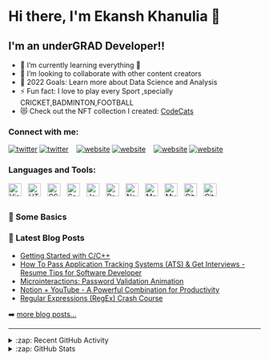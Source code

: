 # Hi there, I'm Ekansh Khanulia 👋 




## I'm an underGRAD Developer!!


- 🌱 I’m currently learning everything 🤣
- 👯 I’m looking to collaborate with other content creators
- 🥅 2022 Goals: Learn more about Data Science and Analysis
- ⚡ Fun fact: I love to  play  every Sport ,specially CRICKET,BADMINTON,FOOTBALL
- 😻 Check out the NFT collection I created: [CodeCats](https://opensea.io/account?tab=collected)

### Connect with me:



[![twitter](./img/twitter-light.svg)](https://twitter.com/EkanshKhanulia#gh-light-mode-only)
[![twitter](./img/twitter-dark.svg)](https://twitter.com/EkanshKhanulia#gh-dark-mode-only)
&nbsp;&nbsp;
[![website](./img/linkedin-light.svg)](https://www.linkedin.com/in/ekansh-khanulia-716813193/#gh-light-mode-only)
[![website](./img/linkedin-dark.svg)](https://www.linkedin.com/in/ekansh-khanulia-716813193/#gh-dark-mode-only)
&nbsp;&nbsp;
[![website](./img/instagram-light.svg)](https://www.instagram.com/1ansh_18/r#gh-dark-mode-only)
[![website](./img/instagram-dark.svg)](https://www.instagram.com/1ansh_18/r#gh-dark-mode-only)

### Languages and Tools:

[<img align="left" alt="Visual Studio Code" width="26px" src="https://cdn.jsdelivr.net/gh/devicons/devicon/icons/vscode/vscode-original.svg" style="padding-right:10px;" />][vsCode]
[<img align="left" alt="HTML5" width="26px" src="https://cdn.jsdelivr.net/gh/devicons/devicon/icons/html5/html5-original.svg" style="padding-right:10px;" />][Html5]
[<img align="left" alt="CSS3" width="26px" src="https://cdn.jsdelivr.net/gh/devicons/devicon/icons/css3/css3-original.svg" style="padding-right:10px;" />][cssplaylist]
[<img align="left" alt="Sass" width="26px" src="https://cdn.jsdelivr.net/gh/devicons/devicon/icons/sass/sass-original.svg" style="padding-right:10px;" />][sass]
[<img align="left" alt="JavaScript" width="26px" src="https://cdn.jsdelivr.net/gh/devicons/devicon/icons/javascript/javascript-original.svg" style="padding-right:10px;" />][jsplaylist]
[<img align="left" alt="React" width="26px" src="https://cdn.jsdelivr.net/gh/devicons/devicon/icons/react/react-original.svg" style="padding-right:10px;" />][reactplaylist]
[<img align="left" alt="Node.js" width="26px" src="https://cdn.jsdelivr.net/gh/devicons/devicon/icons/nodejs/nodejs-original.svg" style="padding-right:10px;" />][nodejs]
[<img align="left" alt="MongoDB" width="26px" src="https://cdn.jsdelivr.net/gh/devicons/devicon/icons/mongodb/mongodb-original.svg" style="padding-right:10px;" />][Mongodb]
[<img align="left" alt="MySQL" width="26px" src="https://cdn.jsdelivr.net/gh/devicons/devicon/icons/mysql/mysql-original.svg" style="padding-right:10px;" />][MySql]
[<img align="left" alt="Git" width="26px" src="https://cdn.jsdelivr.net/gh/devicons/devicon/icons/git/git-original.svg" style="padding-right:10px;" />][git]
[<img align="left" alt="GitHub" width="26px" src="https://user-images.githubusercontent.com/3369400/139447912-e0f43f33-6d9f-45f8-be46-2df5bbc91289.png" style="padding-right:10px;" />][github]


<br />
<br />

### 📕 Some Basics
<!-- YOUTUBE:START -->
<!-- YOUTUBE:END -->

### 📕 Latest Blog Posts
<!-- YOUTUBE:START -->
<!-- YOUTUBE:END -->



- [Getting Started with C/C++ ](https://dev.to/codestackr/getting-started-with-mongodb-mongoose-2h6a)
- [How To Pass Application Tracking Systems &lpar;ATS&rpar; &amp; Get Interviews - Resume Tips for Software Developer](https://dev.to/codestackr/how-to-pass-application-tracking-systems-ats-get-interviews-resume-tips-for-software-developer-4bmo)
- [Microinteractions: Password Validation Animation](https://dev.to/codestackr/microinteractions-password-validation-animation-5629)
- [Notion + YouTube - A Powerful Combination for Productivity](https://dev.to/codestackr/notion-youtube-a-powerful-combination-for-productivity-1def)
- [Regular Expressions &lpar;RegEx&rpar; Crash Course](https://dev.to/codestackr/regular-expressions-regex-crash-course-248n)
<!-- BLOG-POST-LIST:END -->

➡️ [more blog posts...](https://codestackr.com)

---

<details>
  <summary>:zap: Recent GitHub Activity</summary>
  
<!--START_SECTION:activity-->
1. ❌ Closed PR [#11](https://github.com/codeSTACKr/nft-landing-page/pull/11) in [codeSTACKr/nft-landing-page](https://github.com/codeSTACKr/nft-landing-page)
2. ❌ Closed PR [#21](https://github.com/codeSTACKr/nft-landing-page/pull/21) in [codeSTACKr/nft-landing-page](https://github.com/codeSTACKr/nft-landing-page)
3. ❌ Closed PR [#16](https://github.com/codeSTACKr/nft-landing-page/pull/16) in [codeSTACKr/nft-landing-page](https://github.com/codeSTACKr/nft-landing-page)
4. ❌ Closed PR [#14](https://github.com/codeSTACKr/nft-landing-page/pull/14) in [codeSTACKr/nft-landing-page](https://github.com/codeSTACKr/nft-landing-page)
5. ❌ Closed PR [#9](https://github.com/codeSTACKr/nft-landing-page/pull/9) in [codeSTACKr/nft-landing-page](https://github.com/codeSTACKr/nft-landing-page)
<!--END_SECTION:activity-->

</details>

<details>
  <summary>:zap: GitHub Stats</summary>

  <img align="left" alt="codeSTACKr's GitHub Stats" src="https://github-readme-stats.vercel.app/api?username=codeSTACKr&show_icons=true&hide_border=false&title_color=ff652f&icon_color=FFE400&bg_color=09131B&text_color=ffffff&border_color=0c1a25" />

</details>

<!-- [website]: https://codeSTACKr.com -->

[twitter]: https://twitter.com/EkanshKhanulia

[instagram]: https://www.instagram.com/1ansh_18/
[linkedin]: https://www.linkedin.com/in/ekansh-khanulia-716813193/
[webdevplaylist]: https://www.youtube.com/playlist?list=PLu0W_9lII9agiCUZYRsvtGTXdxkzPyItg
[jsplaylist]: https://www.youtube.com/playlist?list=PLu0W_9lII9ajyk081To1Cbt2eI5913SsL
[cssplaylist]: https://www.youtube.com/playlist?list=PLu0W_9lII9agiCUZYRsvtGTXdxkzPyItg
[reactplaylist]:https://www.youtube.com/playlist?list=PLu0W_9lII9agx66oZnT6IyhcMIbUMNMdt
[Html5]:https://www.youtube.com/watch?v=BsDoLVMnmZs
[Mongodb]:https://www.youtube.com/playlist?list=PLRAV69dS1uWTaoxyeBbKpAEF90i4ijUQZ
[MySql]:https://www.youtube.com/watch?v=7S_tz1z_5bA
[git]:https://www.youtube.com/watch?v=8JJ101D3knE
[github]:https://www.youtube.com/watch?v=PQsJR8ci3J0
[vsCode]:https://www.youtube.com/watch?v=TeZdo8mx0gc&t=3s
[sass]:https://www.youtube.com/watch?v=_a5j7KoflTs
[nodejs]:https://www.youtube.com/watch?v=TlB_eWDSMt4&t=30s